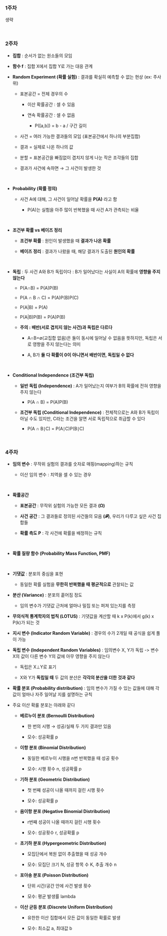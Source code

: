 ### 1주차 

생략

<br/>

### 2주차 

- **집합** : 순서가 없는 원소들의 모임

- **함수 f** : 집합 X에서 집합 Y로 가는 대응 관계

- **Random Experiment (확률 실험)** : 결과를 확실히 예측할 수 없는 현상 (ex: 주사위)

    - 표본공간 = 전체 경우의 수
 
        - 이산 확률공간 : 셀 수 있음
     
        - 연속 확률공간 : 셀 수 없음
     
            - P([a,b]) = b - a / 구간 길이 

    - 사건 = 여러 가능한 결과들의 모임 (표본공간에서 하나의 부분집합)

    - 결과 = 실제로 나온 하나의 값

    - 분할 = 표본공간을 빠짐없이 겹치지 않게 나눈 작은 조각들의 집합

    - 결과가 사건에 속하면 → 그 사건이 발생한 것

<br/>

- **Probability (확률 정의)**

    - 사건 A에 대해, 그 사건이 일어날 확률을 **P(A)** 라고 함
 
        - P(A)는 실험을 아주 많이 반복했을 때 사건 A가 관측되는 비율 

<br/>

- **조건부 확률 vs 베이즈 정리**

    - **조건부 확률** : 원인이 발생했을 때 **결과가 나온 확률**
 
    - **베이즈 정리** : 결과가 나왔을 때, 해당 결과가 도출된 **원인의 확률**

<br/>

- **독립** : 두 사건 A와 B가 독립이다 : B가 일어났다는 사실이 A의 확률에 **영향을 주지 않는다**

    - P(A∩B) = P(A)P(B)
 
    - P(A ∩ B ∩ C) = P(A)P(B)P(C)
 
    - P(A|B) = P(A)
 
    - P(A|B)P(B) = P(A)P(B)
 
    - **주의 : 배반(서로 겹치지 않는 사건)과 독립은 다르다**
 
        - A∩B=∅(교집합 없음)은 둘이 동시에 일어날 수 없음을 뜻하지만, 독립은 서로 영향을 주지 않는다는 의미
     
        -  A, B가 **둘 다 확률이 0이 아니면서 배반이면, 독립일 수 없다**

<br/>

- **Conditional Independence (조건부 독립)**

    - **일반 독립 (Independence)** : A가 일어났는지 여부가 B의 확률에 전혀 영향을 주지 않는다

        - P(A ∩ B) = P(A)P(B) 

    - **조건부 독립 (Conditional Independence)** : 전체적으로는 A와 B가 독립이 아닐 수도 있지만, C라는 조건을 알면 서로 독립적으로 취급할 수 있다
 
        - P(A ∩ B∣C) = P(A∣C)P(B∣C)

<br/>

### 4주차 

- **임의 변수** : 무작위 실험의 결과를 숫자로 매핑(mapping)하는 규칙

    - 이산 임의 변수 : 치역을 셀 수 있는 경우

<br/>

- **확률공간**

    - **표본공간** : 무작위 실험의 가능한 모든 결과 **(Ω)**
    
    - **사건 공간** : 그 결과들로 정의된 사건들의 모음 **(𝓕)**, 우리가 다루고 싶은 사건 집합들
   
    - **확률 측도 P** : 각 사건에 확률을 배정하는 규칙 

<br/>

- **확률 질량 함수 (Probability Mass Function, PMF)**

<br/>

- **기댓값** : 분포의 중심을 표현

    - 동일한 확률 실험을 **무한히 반복했을 때 평균적으로** 관찰되는 값

- **분산 (Variance)** : 분포의 흩어짐 정도

    - 임의 변수가 기댓값 근처에 얼마나 밀집 또는 퍼져 있는지를 측정

- **무의식적 통계학자의 법칙 (LOTUS)** : 기댓값을 계산할 때 k x P(k)에서 g(k) x P(k)가 되는 것

- **지시 변수 (Indicator Random Variable)** : 경우의 수가 2개일 때 공식을 쉽게 풀이 가능 

- **독립 변수 (Independent Random Variables)** : 임의변수 X, Y가 독립 -> 변수 X의 값이 다른 변수 Y의 값에 아무 영향을 주지 않는다

    - 독립은 X⊥Y로 표기
 
    - X와 Y가 **독립일 때** 두 값의 분산은 **각각의 분산을 더한 것과 같다**

- **확률 분포 (Probability distribution)** : 임의 변수가 가질 수 있는 값들에 대해 각 값이 얼마나 자주 일어날 지를 설명하는 규칙

- 주요 이산 확룰 분포는 아래와 같다

    - **베르누이 분포 (Bernoulli Distribution)**

        - 한 번의 시행 → 성공/실패 두 가지 결과만 있음

        - 모수: 성공확률 p

    - **이항 분포 (Binomial Distribution)**

        - 동일한 베르누이 시행을 n번 반복했을 때 성공 횟수

        - 모수: 시행 횟수 n, 성공확률 p

    - **기하 분포 (Geometric Distribution)**

        - 첫 번째 성공이 나올 때까지 걸린 시행 횟수

        - 모수: 성공확률 p

    - **음이항 분포 (Negative Binomial Distribution)**

        - r번째 성공이 나올 때까지 걸린 시행 횟수

        - 모수: 성공횟수 r, 성공확률 p

    - **초기하 분포 (Hypergeometric Distribution)**

        - 모집단에서 복원 없이 추출했을 때 성공 개수

        - 모수: 모집단 크기 N, 성공 항목 수 K, 추출 개수 n

    - **포아송 분포 (Poisson Distribution)**

        - 단위 시간/공간 안에 사건 발생 횟수

        - 모수: 평균 발생률 lambda

    - **이산 균등 분포 (Discrete Uniform Distribution)**

        - 유한한 이산 집합에서 모든 값이 동일한 확률로 발생

        - 모수: 최소값 a, 최대값 b


 




















































